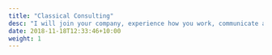```yaml
---
title: "Classical Consulting"
desc: "I will join your company, experience how you work, communicate and release software and create a report with my findings: your strenghts and potentials"
date: 2018-11-18T12:33:46+10:00
weight: 1
---
```

